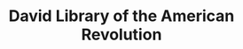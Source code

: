 ---
layout: repo
title: "David Library of the American Revolution"
id: 15476
permalink: repos/15476/
---